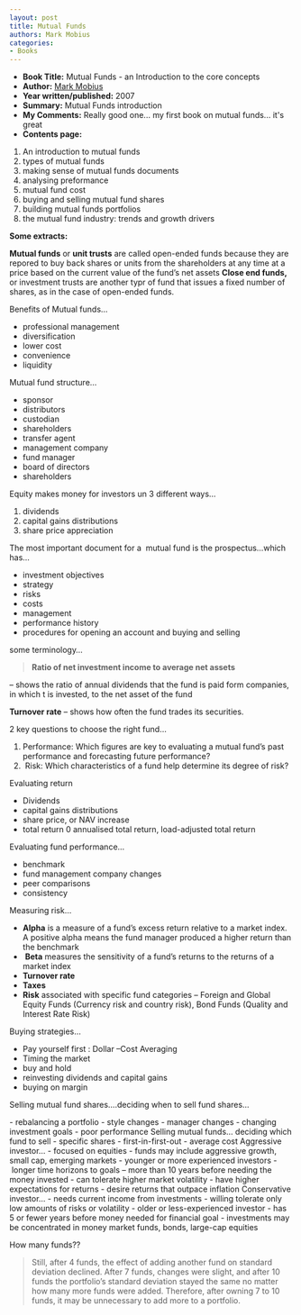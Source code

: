 ```yaml
---
layout: post
title: Mutual Funds
authors: Mark Mobius
categories:
- Books
---
```



- **Book Title:** Mutual Funds - an Introduction to the core concepts
- **Author:** [Mark Mobius](http://en.wikipedia.org/wiki/Mark_Mobius)
- **Year written/published:** 2007
- **Summary:** Mutual Funds introduction
- **My Comments:** Really good one... my first book on mutual funds... it's great
- **Contents page:**

1. An introduction to mutual funds
2. types of mutual funds
3. making sense of mutual funds documents
4. analysing preformance
5. mutual fund cost
6. buying and selling mutual fund shares
7. building mutual funds portfolios
8. the mutual fund industry: trends and growth drivers

**Some extracts:**

**Mutual funds** or **unit trusts** are called open-ended funds because they are repored to buy back shares or units from the shareholders at any time at a price based on the current value of the fund’s net assets **Close end funds,** or investment trusts are another typr of fund that issues a fixed number of shares, as in the case of open-ended funds.

Benefits of Mutual funds…

- professional management
- diversification
- lower cost
- convenience
- liquidity

Mutual fund structure…

- sponsor
- distributors
- custodian
- shareholders
- transfer agent
- management company
- fund manager
- board of directors
- shareholders

Equity makes money for investors un 3 different ways…

1. dividends 
2. capital gains distributions
3. share price appreciation

The most important document for a  mutual fund is the prospectus…which has…

- investment objectives
- strategy
- risks
- costs
- management
- performance history
- procedures for opening an account and buying and selling

some terminology…

> **Ratio of net investment income to average net assets**

– shows the ratio of annual dividends that the fund is paid form companies, in which t is invested, to the net asset of the fund

**Turnover rate** – shows how often the fund trades its securities.

2 key questions to choose the right fund…

1. Performance: Which figures are key to evaluating a mutual fund’s past performance and forecasting future performance?
2.  Risk: Which characteristics of a fund help determine its degree of risk?

Evaluating return

- Dividends
- capital gains distributions
- share price, or NAV increase
- total return 0 annualised total return, load-adjusted total return

Evaluating fund performance…

- benchmark
- fund management company changes
- peer comparisons
- consistency

Measuring risk…

- **Alpha** is a measure of a fund’s excess return relative to a market index. A positive alpha means the fund manager produced a higher return than the benchmark
-  **Beta** measures the sensitivity of a fund’s returns to the returns of a market index
- **Turnover rate**
- **Taxes**
- **Risk** associated with specific fund categories – Foreign and Global Equity Funds (Currency risk and country risk), Bond Funds (Quality and Interest Rate Risk)

Buying strategies…

- Pay yourself first : Dollar –Cost Averaging
- Timing the market
- buy and hold
- reinvesting dividends and capital gains
- buying on margin

Selling mutual fund shares….deciding when to sell fund shares…


- rebalancing a portfolio
- style changes
- manager changes
- changing investment goals
- poor performance Selling mutual funds… deciding which fund to sell
- specific shares
- first-in-first-out
- average cost Aggressive investor…
- focused on equities
- funds may include aggressive growth, small cap, emerging markets
- younger or more experienced investors
- longer time horizons to goals – more than 10 years before needing the money invested
- can tolerate higher market volatility
- have higher expectations for returns
- desire returns that outpace inflation Conservative investor…
- needs current income from investments
- willing tolerate only low amounts of risks or volatility
- older or less-experienced investor
- has 5 or fewer years before money needed for financial goal
- investments may be concentrated in money market funds, bonds, large-cap equities

How many funds??

> Still, after 4 funds, the effect of adding another fund on standard deviation declined. After 7 funds, changes were slight, and after 10 funds the portfolio’s standard deviation stayed the same no matter how many more funds were added. Therefore, after owning 7 to 10 funds, it may be unnecessary to add more to a portfolio.
